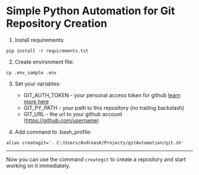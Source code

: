 # Simple Python Automation for Git Repository Creation

1. Install requirements:  

```shell
pip install -r requirements.txt
```

2. Create environment file:  

```shell
cp .env_sample .env
```  

3. Set your variables:  

   * GIT_AUTH_TOKEN - your personal access token for github [learn more here](https://docs.github.com/en/github/authenticating-to-github/creating-a-personal-access-token)
   * GIT_PY_PATH - your path to this repository (no trailing backslash)
   * GIT_URL - the url to your github account (https://github.com/username)

4. Add command to .bash_profile:  

```shell
alias creategit='. C:/Users/AndreasK/Projects/gitAutomation/git.sh'
```

---

Now you can use the command `creategit` to create a repository and start working on it immediately. 